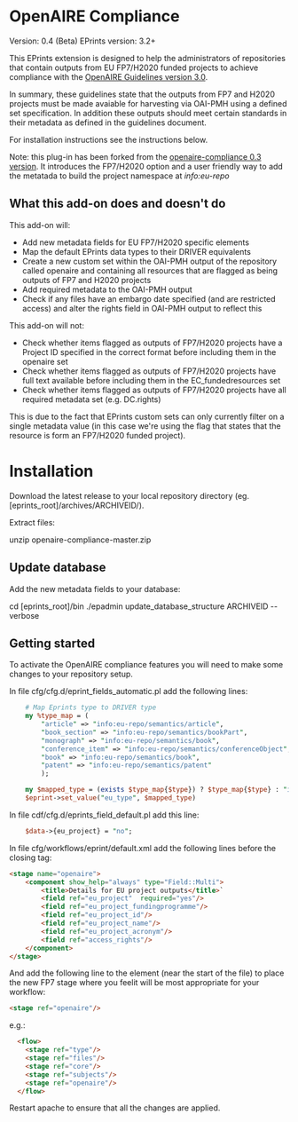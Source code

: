 OpenAIRE Compliance
===================

Version: 0.4 (Beta)
EPrints version: 3.2+

This EPrints extension is designed to help the administrators of repositories that contain outputs from EU FP7/H2020 funded projects to achieve compliance with the [OpenAIRE Guidelines version 3.0](https://guidelines.openaire.eu/en/latest/index.html).

In summary, these guidelines state that the outputs from FP7 and H2020 projects must be made avaiable for harvesting via OAI-PMH using a defined set specification. In addition these outputs should meet certain standards in their metadata as defined in the guidelines document.

For installation instructions see the instructions below.

Note: this plug-in has been forked from the [openaire-compliance 0.3 version](https://github.com/eprintsug/openaire-compliance). It introduces the FP7/H2020 option and a user friendly way to add the metatada to build the project namespace at <i>info:eu-repo</i> 

What this add-on does and doesn't do
------------------------------------

This add-on will:

* Add new metadata fields for EU FP7/H2020 specific elements
* Map the default EPrints data types to their DRIVER equivalents 
* Create a new custom set within the OAI-PMH output of the repository called openaire and containing all resources that are flagged as being outputs of FP7 and H2020 projects
* Add required metadata to the OAI-PMH output
* Check if any files have an embargo date specified (and are restricted access) and alter the rights field in OAI-PMH output to reflect this


This add-on will not:

* Check whether items flagged as outputs of FP7/H2020 projects have a Project ID specified in the correct format before including them in the openaire set
* Check whether items flagged as outputs of FP7/H2020 projects have full text available before including them in the EC_fundedresources set
* Check whether items flagged as outputs of FP7/H2020 projects have all required metadata set (e.g. DC.rights)

This is due to the fact that EPrints custom sets can only currently filter on a single metadata value (in this case we're using the flag that states that the resource is form an FP7/H2020 funded project).

Installation
============

Download the latest release to your local repository directory (eg. [eprints_root]/archives/ARCHIVEID/).

Extract files:

unzip openaire-compliance-master.zip


Update database
---------------

Add the new metadata fields to your database:

cd [eprints_root]/bin
./epadmin update_database_structure ARCHIVEID --verbose


Getting started
---------------

To activate the OpenAIRE compliance features you will need to make some changes to your repository setup. 


In file cfg/cfg.d/eprint_fields_automatic.pl add the following lines:

```perl
	# Map Eprints type to DRIVER type
	my %type_map = (
		"article" => "info:eu-repo/semantics/article",
		"book_section" => "info:eu-repo/semantics/bookPart",
		"monograph" => "info:eu-repo/semantics/book",
		"conference_item" => "info:eu-repo/semantics/conferenceObject",
		"book" => "info:eu-repo/semantics/book",
		"patent" => "info:eu-repo/semantics/patent"
		);

	my $mapped_type = (exists $type_map{$type}) ? $type_map{$type} : "info:eu-repo/semantics/other";
	$eprint->set_value("eu_type", $mapped_type)
```

In file cdf/cfg.d/eprints_field_default.pl add this line:


```perl
	$data->{eu_project} = "no";
```

In file cfg/workflows/eprint/default.xml add the following lines before the closing </workflow> tag:

```html
<stage name="openaire">
	<component show_help="always" type="Field::Multi">
		<title>Details for EU project outputs</title>`
		<field ref="eu_project"  required="yes"/>
		<field ref="eu_project_fundingprogramme"/>
		<field ref="eu_project_id"/>
		<field ref="eu_project_name"/>
		<field ref="eu_project_acronym"/>
		<field ref="access_rights"/>
	</component>
</stage>
```

And add the following line to the <flow> element (near the start of the file) to place the new FP7 stage where you feelit will be most appropriate for your workflow:

```html	
<stage ref="openaire"/>
```

e.g.:

```html
  <flow>
    <stage ref="type"/>
    <stage ref="files"/>
    <stage ref="core"/>
    <stage ref="subjects"/>
    <stage ref="openaire"/>
  </flow>
```

Restart apache to ensure that all the changes are applied.





